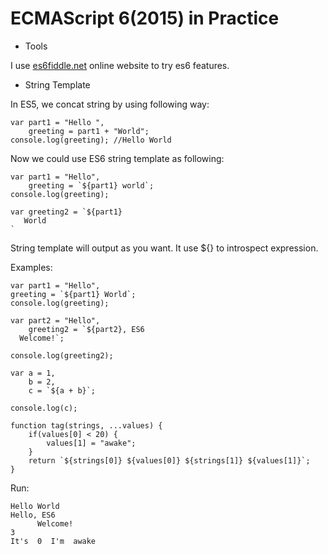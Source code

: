 # ECMAScript 6(2015) in Practice

* Tools
  
I use [es6fiddle.net](http://es6fiddle.net) online website to try es6 features.

* String Template

In ES5, we concat string by using following way:

    var part1 = "Hello ",
        greeting = part1 + "World";
    console.log(greeting); //Hello World
    
Now we could use ES6 string template as following:

    var part1 = "Hello",
        greeting = `${part1} world`;
    console.log(greeting);
    
    var greeting2 = `${part1}
       World
    `
String template will output as you want. It use ${} to introspect expression.

Examples:

    var part1 = "Hello",
    greeting = `${part1} World`;
    console.log(greeting);

    var part2 = "Hello",
        greeting2 = `${part2}, ES6
      Welcome!`;

    console.log(greeting2);

    var a = 1,
        b = 2,
        c = `${a + b}`;

    console.log(c);

    function tag(strings, ...values) {
        if(values[0] < 20) {
            values[1] = "awake";
        }
        return `${strings[0]} ${values[0]} ${strings[1]} ${values[1]}`;
    }
    
Run: 

    Hello World
    Hello, ES6
          Welcome!
    3
    It's  0  I'm  awake
